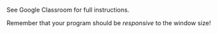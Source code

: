 See Google Classroom for full instructions.

Remember that your program should be *responsive* to the window size!